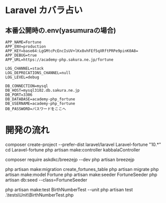 # Laravel カバラ占い

## 本番公開時の.env(yasumuraの場合)

```
APP_NAME=Fortune
APP_ENV=production
APP_KEY=base64:LgGMtcPcEncIsUV+lKx8vhFEf5qXRftPRPe9pinK0A8=
APP_DEBUG=true
APP_URL=https://academy-php.sakura.ne.jp/fortune

LOG_CHANNEL=stack
LOG_DEPRECATIONS_CHANNEL=null
LOG_LEVEL=debug

DB_CONNECTION=mysql
DB_HOST=mysql3102.db.sakura.ne.jp
DB_PORT=3306
DB_DATABASE=academy-php_fortune
DB_USERNAME=academy-php_fortune
DB_PASSWORD=パスワードをここへ
```

# 開発の流れ
composer create-project --prefer-dist laravel/laravel Laravel-fortune "10.*"
cd Laravel-fortune
php artisan make:controller kabbalaController

composer require askdkc/breezejp --dev
php artisan breezejp

php artisan make:migration create_fortunes_table 
php artisan migrate
php artisan make:model Fortune 
php artisan make:seeder FortuneSeeder
php artisan db:seed --class=FortuneSeeder

php artisan make:test BirthNumberTest --unit
php artisan test .\tests\Unit\BirthNumberTest.php